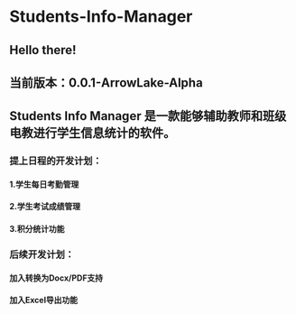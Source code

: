 # Students-Info-Manager

## Hello there!

## 当前版本：0.0.1-ArrowLake-Alpha

## Students Info Manager 是一款能够辅助教师和班级电教进行学生信息统计的软件。

### 提上日程的开发计划：  
#### 1.学生每日考勤管理
#### 2.学生考试成绩管理
#### 3.积分统计功能

### 后续开发计划：
#### 加入转换为Docx/PDF支持
#### 加入Excel导出功能
